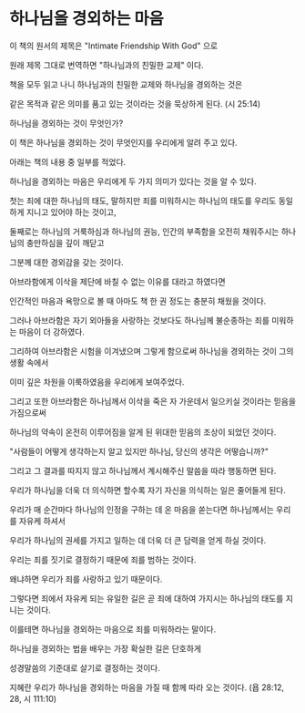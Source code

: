 # 하나님을 경외하는 마음

이 책의 원서의 제목은 "Intimate Friendship With God" 으로

원래 제목 그대로 번역하면 "하나님과의 친밀한 교제" 이다.

 

책을 모두 읽고 나니 하나님과의 친밀한 교제와 하나님을 경외하는 것은

같은 목적과 같은 의미를 품고 있는 것이라는 것을 묵상하게 된다. (시 25:14)

 

하나님을 경외하는 것이 무엇인가?

이 책은 하나님을 경외하는 것이 무엇인지를 우리에게 알려 주고 있다.

 

아래는 책의 내용 중 일부를 적었다.

 

하나님을 경외하는 마음은 우리에게 두 가지 의미가 있다는 것을 알 수 있다.

첫는 죄에 대한 하나님의 태도, 말하지만 죄를 미워하시는 하나님의 태도를 우리도 동일하게 지니고 있어야 하는 것이고,

둘째로는 하나님의 거룩하심과 하나님의 권능, 인간의 부족함을 오전히 채워주시는 하나님의 충만하심을 깊이 깨닫고

그분께 대한 경외감을 갖는 것이다.

 

아브라함에게 이삭을 제단에 바칠 수 없는 이유를 대라고 하였다면

인간적인 마음과 욕망으로 볼 때 아마도 책 한 권 정도는 충분히 채웠을 것이다.

그러나 아브라함은 자기 외아들을 사랑하는 것보다도 하나님께 불순종하는 죄를 미워하는 마음이 더 강하였다.

그리하여 아브라함은 시험을 이겨냈으며 그렇게 함으로써 하나님을 경외하는 것이 그의 생활 속에서

이미 깊은 차원을 이룩하였음을 우리에게 보여주었다.

그리고 또한 아브라함은 하나님께서 이삭을 죽은 자 가운데서 일으키실 것이라는 믿음을 가짐으로써

하나님의 약속이 온전히 이루어짐을 알게 된 위대한 믿음의 조상이 되었던 것이다.

 

"사람들이 어떻게 생각하는지 알고 있지만 하나님, 당신의 생각은 어떻습니까?"

그리고 그 결과를 따지지 않고 하나님께서 계시해주신 말씀을 따라 행동하면 된다.

우리가 하나님을 더욱 더 의식하면 할수록 자기 자신을 의식하는 일은 줄어들게 된다.

우리가 매 순간마다 하나님의 인정을 구하는 데 온 마음을 쏟는다면 하나님께서는 우리를 자유케 하셔서

우리가 하나님의 권세를 가지고 일하는 데 더욱 더 큰 담력을 얻게 하실 것이다.

 

우리는 죄를 짓기로 결정하기 때문에 죄를 범하는 것이다.

왜냐하면 우리가 죄를 사랑하고 있기 때문이다.

그렇다면 죄에서 자유케 되는 유일한 길은 곧 죄에 대하여 가지시는 하나님의 태도를 지니는 것이다.

이를테면 하나님을 경외하는 마음으로 죄를 미워하라는 말이다.

 

하나님을 경외하는 법을 배우는 가장 확실한 길은 단호하게

성경말씀의 기준대로 살기로 결정하는 것이다.

 

지혜란 우리가 하나님을 경외하는 마음을 가질 때 함께 따라 오는 것이다. (욥 28:12, 28, 시 111:10)
